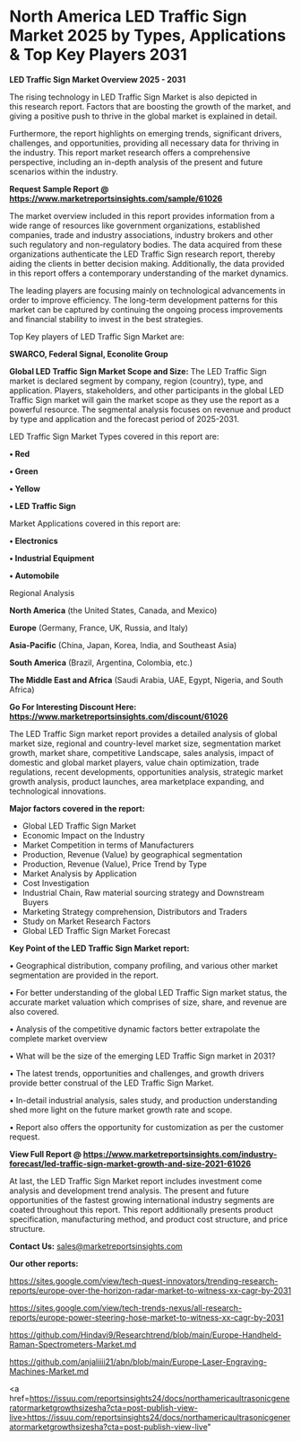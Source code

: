 # North America LED Traffic Sign Market 2025 by Types, Applications & Top Key Players 2031

<Strong> LED Traffic Sign Market Overview 2025 - 2031</strong>

The rising technology in LED Traffic Sign Market is also depicted in this research report. Factors that are boosting the growth of the market, and giving a positive push to thrive in the global market is explained in detail.

Furthermore, the report highlights on emerging trends, significant drivers, challenges, and opportunities, providing all necessary data for thriving in the industry. This report market research offers a comprehensive perspective, including an in-depth analysis of the present and future scenarios within the industry.

<strong>Request Sample Report @ <a href=https://www.marketreportsinsights.com/sample/61026>https://www.marketreportsinsights.com/sample/61026</a></strong>

The market overview included in this report provides information from a wide range of resources like government organizations, established companies, trade and industry associations, industry brokers and other such regulatory and non-regulatory bodies. The data acquired from these organizations authenticate the LED Traffic Sign research report, thereby aiding the clients in better decision making. Additionally, the data provided in this report offers a contemporary understanding of the market dynamics.

The leading players are focusing mainly on technological advancements in order to improve efficiency. The long-term development patterns for this market can be captured by continuing the ongoing process improvements and financial stability to invest in the best strategies.

Top Key players of LED Traffic Sign Market are:

<strong>SWARCO, Federal Signal, Econolite Group</strong>

<strong><b>Global LED Traffic Sign Market Scope and Size:</b></strong>
The LED Traffic Sign market is declared segment by company, region (country), type, and application. Players, stakeholders, and other participants in the global LED Traffic Sign market will gain the market scope as they use the report as a powerful resource. The segmental analysis focuses on revenue and product by type and application and the forecast period of 2025-2031.

LED Traffic Sign Market Types covered in this report are:

<strong>• Red

• Green

• Yellow

• LED Traffic Sign</strong>

Market Applications covered in this report are:

<strong>• Electronics

• Industrial Equipment

• Automobile</strong> 

Regional Analysis

<strong>North America</strong> (the United States, Canada, and Mexico)

<strong>Europe</strong> (Germany, France, UK, Russia, and Italy)

<strong>Asia-Pacific</strong> (China, Japan, Korea, India, and Southeast Asia)

<strong>South America</strong> (Brazil, Argentina, Colombia, etc.)

<strong>The Middle East and Africa</strong> (Saudi Arabia, UAE, Egypt, Nigeria, and South Africa)

<strong>Go For Interesting Discount Here: <a href=https://www.marketreportsinsights.com/discount/61026>https://www.marketreportsinsights.com/discount/61026</a></strong>

The LED Traffic Sign market report provides a detailed analysis of global market size, regional and country-level market size, segmentation market growth, market share, competitive Landscape, sales analysis, impact of domestic and global market players, value chain optimization, trade regulations, recent developments, opportunities analysis, strategic market growth analysis, product launches, area marketplace expanding, and technological innovations.

<strong><b>Major factors covered in the report:</b></strong>
<ul>
  <li>Global LED Traffic Sign Market </li>
  <li>Economic Impact on the Industry</li>
  <li>Market Competition in terms of Manufacturers</li>
  <li>Production, Revenue (Value) by geographical segmentation</li>
  <li>Production, Revenue (Value), Price Trend by Type</li>
  <li>Market Analysis by Application</li>
  <li>Cost Investigation</li>
  <li>Industrial Chain, Raw material sourcing strategy and Downstream Buyers</li>
  <li>Marketing Strategy comprehension, Distributors and Traders</li>
  <li>Study on Market Research Factors</li>
  <li>Global LED Traffic Sign Market Forecast</li>
</ul>

<strong><b>Key Point of the LED Traffic Sign Market report:</b></strong>

• Geographical distribution, company profiling, and various other market segmentation are provided in the report.

• For better understanding of the global LED Traffic Sign market status, the accurate market valuation which comprises of size, share, and revenue are also covered.

• Analysis of the competitive dynamic factors better extrapolate the complete market overview

• What will be the size of the emerging LED Traffic Sign market in 2031?

• The latest trends, opportunities and challenges, and growth drivers provide better construal of the LED Traffic Sign Market.

• In-detail industrial analysis, sales study, and production understanding shed more light on the future market growth rate and scope.

• Report also offers the opportunity for customization as per the customer request.

<strong><b>View Full Report @ <a href=https://www.marketreportsinsights.com/industry-forecast/led-traffic-sign-market-growth-and-size-2021-61026>https://www.marketreportsinsights.com/industry-forecast/led-traffic-sign-market-growth-and-size-2021-61026</a></b></strong>


At last, the LED Traffic Sign Market report includes investment come analysis and development trend analysis. The present and future opportunities of the fastest growing international industry segments are coated throughout this report. This report additionally presents product specification, manufacturing method, and product cost structure, and price structure.

<strong>Contact Us:</strong>
sales@marketreportsinsights.com

<strong>Our other reports:</strong>

<a href=https://sites.google.com/view/tech-quest-innovators/trending-research-reports/europe-over-the-horizon-radar-market-to-witness-xx-cagr-by-2031>https://sites.google.com/view/tech-quest-innovators/trending-research-reports/europe-over-the-horizon-radar-market-to-witness-xx-cagr-by-2031</a>

<a href=https://sites.google.com/view/tech-trends-nexus/all-research-reports/europe-power-steering-hose-market-to-witness-xx-cagr-by-2031>https://sites.google.com/view/tech-trends-nexus/all-research-reports/europe-power-steering-hose-market-to-witness-xx-cagr-by-2031</a>

<a href=https://github.com/Hindavi9/Researchtrend/blob/main/Europe-Handheld-Raman-Spectrometers-Market.md>https://github.com/Hindavi9/Researchtrend/blob/main/Europe-Handheld-Raman-Spectrometers-Market.md</a>

<a href=https://github.com/anjaliiii21/abn/blob/main/Europe-Laser-Engraving-Machines-Market.md>https://github.com/anjaliiii21/abn/blob/main/Europe-Laser-Engraving-Machines-Market.md</a>

<a href=https://issuu.com/reportsinsights24/docs/northamericaultrasonicgeneratormarketgrowthsizesha?cta=post-publish-view-live>https://issuu.com/reportsinsights24/docs/northamericaultrasonicgeneratormarketgrowthsizesha?cta=post-publish-view-live</a>"
